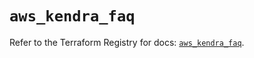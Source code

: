 # `aws_kendra_faq`

Refer to the Terraform Registry for docs: [`aws_kendra_faq`](https://registry.terraform.io/providers/hashicorp/aws/6.12.0/docs/resources/kendra_faq).
